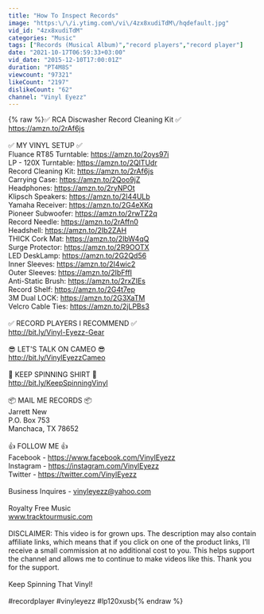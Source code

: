 ```yaml
---
title: "How To Inspect Records"
image: "https:\/\/i.ytimg.com\/vi\/4zx8xudiTdM\/hqdefault.jpg"
vid_id: "4zx8xudiTdM"
categories: "Music"
tags: ["Records (Musical Album)","record players","record player"]
date: "2021-10-17T06:59:33+03:00"
vid_date: "2015-12-10T17:00:01Z"
duration: "PT4M8S"
viewcount: "97321"
likeCount: "2197"
dislikeCount: "62"
channel: "Vinyl Eyezz"
---
```

{% raw %}✅ RCA Discwasher Record Cleaning Kit ✅<br /><a rel="nofollow" target="blank" href="https://amzn.to/2rAf6js">https://amzn.to/2rAf6js</a><br /><br />✅ MY VINYL SETUP ✅<br />Fluance RT85 Turntable: <a rel="nofollow" target="blank" href="https://amzn.to/2oys97i">https://amzn.to/2oys97i</a><br />LP - 120X Turntable: <a rel="nofollow" target="blank" href="https://amzn.to/2QlTUdr">https://amzn.to/2QlTUdr</a><br />Record Cleaning Kit: <a rel="nofollow" target="blank" href="https://amzn.to/2rAf6js">https://amzn.to/2rAf6js</a><br />Carrying Case: <a rel="nofollow" target="blank" href="https://amzn.to/2Qoo9jZ">https://amzn.to/2Qoo9jZ</a><br />Headphones: <a rel="nofollow" target="blank" href="https://amzn.to/2ryNPOt">https://amzn.to/2ryNPOt</a><br />Klipsch Speakers: <a rel="nofollow" target="blank" href="https://amzn.to/2I44ULb">https://amzn.to/2I44ULb</a><br />Yamaha Receiver: <a rel="nofollow" target="blank" href="https://amzn.to/2G4eXKq">https://amzn.to/2G4eXKq</a><br />Pioneer Subwoofer: <a rel="nofollow" target="blank" href="https://amzn.to/2rwTZ2q">https://amzn.to/2rwTZ2q</a><br />Record Needle: <a rel="nofollow" target="blank" href="https://amzn.to/2rAffn0">https://amzn.to/2rAffn0</a><br />Headshell: <a rel="nofollow" target="blank" href="https://amzn.to/2Ib2ZAH">https://amzn.to/2Ib2ZAH</a><br />THICK Cork Mat: <a rel="nofollow" target="blank" href="https://amzn.to/2IbW4qQ">https://amzn.to/2IbW4qQ</a><br />Surge Protector: <a rel="nofollow" target="blank" href="https://amzn.to/2R9OOTX">https://amzn.to/2R9OOTX</a><br />LED DeskLamp: <a rel="nofollow" target="blank" href="https://amzn.to/2G2Qd56">https://amzn.to/2G2Qd56</a><br />Inner Sleeves: <a rel="nofollow" target="blank" href="https://amzn.to/2I4wic2">https://amzn.to/2I4wic2</a><br />Outer Sleeves: <a rel="nofollow" target="blank" href="https://amzn.to/2IbFffI">https://amzn.to/2IbFffI</a><br />Anti-Static Brush: <a rel="nofollow" target="blank" href="https://amzn.to/2rxZIEs">https://amzn.to/2rxZIEs</a><br />Record Shelf: <a rel="nofollow" target="blank" href="https://amzn.to/2G4t7ep">https://amzn.to/2G4t7ep</a><br />3M Dual LOCK: <a rel="nofollow" target="blank" href="https://amzn.to/2G3XaTM">https://amzn.to/2G3XaTM</a><br />Velcro Cable Ties: <a rel="nofollow" target="blank" href="https://amzn.to/2jLPBs3">https://amzn.to/2jLPBs3</a><br /><br />✅ RECORD PLAYERS I RECOMMEND ✅<br /><a rel="nofollow" target="blank" href="http://bit.ly/Vinyl-Eyezz-Gear">http://bit.ly/Vinyl-Eyezz-Gear</a><br /><br />😎 LET'S TALK ON CAMEO 😎<br /><a rel="nofollow" target="blank" href="http://bit.ly/VinylEyezzCameo">http://bit.ly/VinylEyezzCameo</a><br /><br />👕 KEEP SPINNING SHIRT 👕<br /><a rel="nofollow" target="blank" href="http://bit.ly/KeepSpinningVinyl">http://bit.ly/KeepSpinningVinyl</a><br /><br />📦 MAIL ME RECORDS 📦 <br />Jarrett New <br />P.O. Box 753 <br />Manchaca, TX 78652<br /><br />👍 FOLLOW ME 👍<br />Facebook - <a rel="nofollow" target="blank" href="https://www.facebook.com/VinylEyezz">https://www.facebook.com/VinylEyezz</a><br />Instagram - <a rel="nofollow" target="blank" href="https://instagram.com/VinylEyezz">https://instagram.com/VinylEyezz</a><br />Twitter - <a rel="nofollow" target="blank" href="https://twitter.com/VinylEyezz">https://twitter.com/VinylEyezz</a><br /><br />Business Inquires - vinyleyezz@yahoo.com<br /><br />Royalty Free Music<br />www.tracktourmusic.com<br /><br />DISCLAIMER: This video is for grown ups. The description may also contain affiliate links, which means that if you click on one of the product links, I’ll receive a small commission at no additional cost to you. This helps support the channel and allows me to continue to make videos like this. Thank you for the support.<br /><br />Keep Spinning That Vinyl!<br /><br />#recordplayer #vinyleyezz #lp120xusb{% endraw %}

